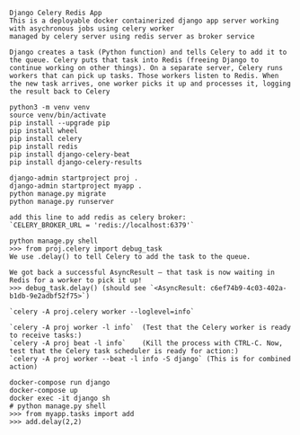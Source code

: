     Django Celery Redis App
    This is a deployable docker containerized django app server working with asychronous jobs using celery worker
    managed by celery server using redis server as broker service 

    Django creates a task (Python function) and tells Celery to add it to the queue. Celery puts that task into Redis (freeing Django to continue working on other things). On a separate server, Celery runs workers that can pick up tasks. Those workers listen to Redis. When the new task arrives, one worker picks it up and processes it, logging the result back to Celery

    python3 -m venv venv
    source venv/bin/activate
    pip install --upgrade pip
    pip install wheel    
    pip install celery
    pip install redis
    pip install django-celery-beat
    pip install django-celery-results

    django-admin startproject proj .
    django-admin startproject myapp .
    python manage.py migrate
    python manage.py runserver

    add this line to add redis as celery broker:
    `CELERY_BROKER_URL = 'redis://localhost:6379'`

    python manage.py shell
    >>> from proj.celery import debug_task
    We use .delay() to tell Celery to add the task to the queue.

    We got back a successful AsyncResult — that task is now waiting in Redis for a worker to pick it up!
    >>> debug_task.delay() (should see `<AsyncResult: c6ef74b9-4c03-402a-b1db-9e2adbf52f75>`)

    `celery -A proj.celery worker --loglevel=info`

    `celery -A proj worker -l info`  (Test that the Celery worker is ready to receive tasks:)
    `celery -A proj beat -l info`    (Kill the process with CTRL-C. Now, test that the Celery task scheduler is ready for action:)
    `celery -A proj worker --beat -l info -S django` (This is for combined action)

    docker-compose run django
    docker-compose up
    docker exec -it django sh
    # python manage.py shell
    >>> from myapp.tasks import add
    >>> add.delay(2,2)
